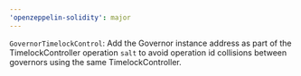 ```yaml
---
'openzeppelin-solidity': major
---
```


`GovernorTimelockControl`: Add the Governor instance address as part of the TimelockController operation `salt` to avoid operation id collisions between governors using the same TimelockController.

